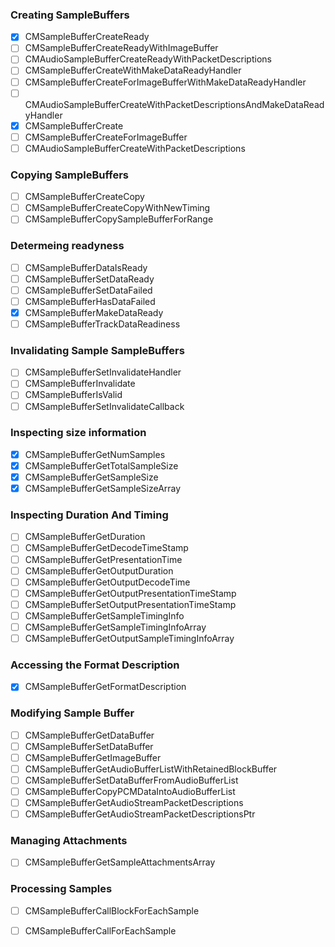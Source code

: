### Creating SampleBuffers
- [x] CMSampleBufferCreateReady
- [ ] CMSampleBufferCreateReadyWithImageBuffer
- [ ] CMAudioSampleBufferCreateReadyWithPacketDescriptions
- [ ] CMSampleBufferCreateWithMakeDataReadyHandler
- [ ] CMSampleBufferCreateForImageBufferWithMakeDataReadyHandler
- [ ] CMAudioSampleBufferCreateWithPacketDescriptionsAndMakeDataReadyHandler
- [x] CMSampleBufferCreate
- [ ] CMSampleBufferCreateForImageBuffer
- [ ] CMAudioSampleBufferCreateWithPacketDescriptions

### Copying SampleBuffers
- [ ] CMSampleBufferCreateCopy
- [ ] CMSampleBufferCreateCopyWithNewTiming
- [ ] CMSampleBufferCopySampleBufferForRange

### Determeing readyness
- [ ] CMSampleBufferDataIsReady
- [ ] CMSampleBufferSetDataReady
- [ ] CMSampleBufferSetDataFailed
- [ ] CMSampleBufferHasDataFailed
- [x] CMSampleBufferMakeDataReady
- [ ] CMSampleBufferTrackDataReadiness

### Invalidating Sample SampleBuffers
- [ ] CMSampleBufferSetInvalidateHandler
- [ ] CMSampleBufferInvalidate
- [ ] CMSampleBufferIsValid
- [ ] CMSampleBufferSetInvalidateCallback

### Inspecting size information
- [x] CMSampleBufferGetNumSamples
- [x] CMSampleBufferGetTotalSampleSize
- [x] CMSampleBufferGetSampleSize
- [x] CMSampleBufferGetSampleSizeArray

### Inspecting Duration And Timing
- [ ] CMSampleBufferGetDuration
- [ ] CMSampleBufferGetDecodeTimeStamp
- [ ] CMSampleBufferGetPresentationTime
- [ ] CMSampleBufferGetOutputDuration
- [ ] CMSampleBufferGetOutputDecodeTime
- [ ] CMSampleBufferGetOutputPresentationTimeStamp
- [ ] CMSampleBufferSetOutputPresentationTimeStamp
- [ ] CMSampleBufferGetSampleTimingInfo
- [ ] CMSampleBufferGetSampleTimingInfoArray
- [ ] CMSampleBufferGetOutputSampleTimingInfoArray

### Accessing the Format Description
- [x] CMSampleBufferGetFormatDescription

### Modifying Sample Buffer
- [ ] CMSampleBufferGetDataBuffer
- [ ] CMSampleBufferSetDataBuffer
- [ ] CMSampleBufferGetImageBuffer
- [ ] CMSampleBufferGetAudioBufferListWithRetainedBlockBuffer
- [ ] CMSampleBufferSetDataBufferFromAudioBufferList
- [ ] CMSampleBufferCopyPCMDataIntoAudioBufferList
- [ ] CMSampleBufferGetAudioStreamPacketDescriptions
- [ ] CMSampleBufferGetAudioStreamPacketDescriptionsPtr

### Managing Attachments
- [ ] CMSampleBufferGetSampleAttachmentsArray

### Processing Samples
- [ ] CMSampleBufferCallBlockForEachSample
- [ ] CMSampleBufferCallForEachSample


